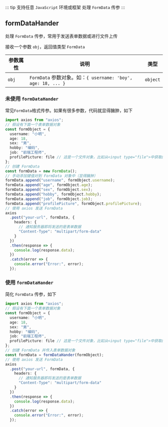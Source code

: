 <script setup>
import { useAddNumInOutlineLabel } from '../../.vitepress/utils/createElement.ts'
useAddNumInOutlineLabel(1)
</script>

::: tip 支持任意 `JavaScript` 环境或框架
处理 `FormData` 传参
:::

## formDataHander

处理 `FormData` 传参，常用于发送表单数据或进行文件上传

<div class="pure-border">

接收一个参数 `obj`，返回值类型 `FormData`

| **参数属性** | **说明**                                                     | **类型** |
| ------------ | ------------------------------------------------------------ | -------- |
| `obj`        | `FormData` 参数对象。如：`{ username: 'boy', age: 18, ... }` | `object` |

</div>

### 未使用 `formDataHander`

常见`FormData`格式传参。如果有很多参数，代码就显得臃肿，如下

```ts
import axios from "axios";
// 假设有下面一个表单数据对象
const formObject = {
  username: "小明",
  age: 18,
  sex: "男",
  hobby: "编码",
  job: "前端工程师",
  profilePicture: file // 这是一个文件对象，比如从<input type="file">中获取的
};
// 创建 FormData
const formData = new FormData();
// 手动添加键值对到 FormData 对象中（显得臃肿）
formData.append("username", formObject.username);
formData.append("age", formObject.age);
formData.append("sex", formObject.sex);
formData.append("hobby", formObject.hobby);
formData.append("job", formObject.job);
formData.append("profilePicture", formObject.profilePicture);
// 使用 axios 发送 FormData
axios
  .post("your-url", formData, {
    headers: {
      // 通知服务器即将发送的是表单数据
      "Content-Type": "multipart/form-data"
    }
  })
  .then(response => {
    console.log(response.data);
  })
  .catch(error => {
    console.error("Error:", error);
  });
```

### 使用 `formDataHander`

简化 `FormData` 传参，如下

```ts
import axios from "axios";
// 假设有下面一个表单数据对象
const formObject = {
  username: "小明",
  age: 18,
  sex: "男",
  hobby: "编码",
  job: "前端工程师",
  profilePicture: file // 这是一个文件对象，比如从<input type="file">中获取的
};
// 创建 FormData 并传入表单数据对象
const formData = formDataHander(formObject);
// 使用 axios 发送 FormData
axios
  .post("your-url", formData, {
    headers: {
      // 通知服务器即将发送的是表单数据
      "Content-Type": "multipart/form-data"
    }
  })
  .then(response => {
    console.log(response.data);
  })
  .catch(error => {
    console.error("Error:", error);
  });
```
